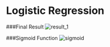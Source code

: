 # Logistic Regression

###Final Result
![result_1](https://user-images.githubusercontent.com/37565807/48919690-70499b80-eeba-11e8-934b-482a7818901e.png)

###Sigmoid Function
![sigmoid](https://user-images.githubusercontent.com/37565807/48919720-9111f100-eeba-11e8-9898-04721c7d8f46.png)
